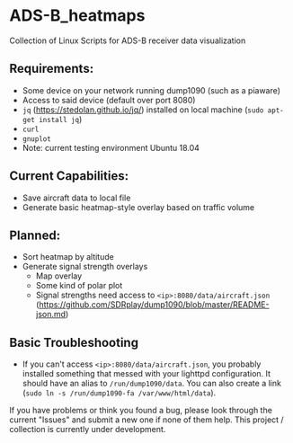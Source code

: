 # ADS-B_heatmaps
Collection of Linux Scripts for ADS-B receiver data visualization

## Requirements:
- Some device on your network running dump1090 (such as a piaware)
- Access to said device (default over port 8080)
- `jq` (https://stedolan.github.io/jq/) installed on local machine (`sudo apt-get install jq`)
- `curl`
- `gnuplot`
- Note: current testing environment Ubuntu 18.04

## Current Capabilities:
- Save aircraft data to local file
- Generate basic heatmap-style overlay based on traffic volume

## Planned:
- Sort heatmap by altitude
- Generate signal strength overlays 
  - Map overlay
  - Some kind of polar plot
  - Signal strengths need access to `<ip>:8080/data/aircraft.json` (https://github.com/SDRplay/dump1090/blob/master/README-json.md)
  
## Basic Troubleshooting
- If you can't access `<ip>:8080/data/aircraft.json`, you probably installed something that messed with your lighttpd configuration.  It should have an alias to `/run/dump1090/data`.  You can also create a link (`sudo ln -s /run/dump1090-fa /var/www/html/data`).

If you have problems or think you found a bug, please look through the current "Issues" and submit a new one if none of them help.  This project / collection is currently under development.
